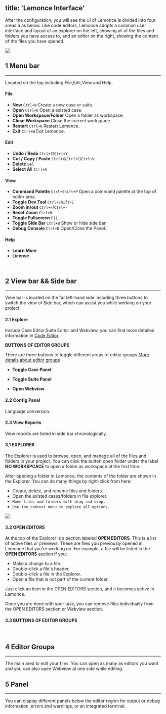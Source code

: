 title: 'Lemonce Interface'
---

After the configuration, you will see the UI of Lemonce is divided into four areas a as below. Like code editors, Lemonce adopts a common user interface and layout of an explorer on the left, showing all of the files and folders you have access to, and an editor on the right, showing the content of the files you have opened.

<img class="large-images" src="/images/firstrun-02.png">
<br>

## 1 Menu bar
---

Located on the top including File,Edit,View and Help.

#### File

- **New** `Ctrl+N` Create a new case or suite.
- **Open** `Ctrl+O` Open a existed case.
- **Open Workspace/Folder** Open a folder as workspace.
- **Close Workspace**  Close the current workspace.
- **Restart** `Ctrl+R` Restart Lemonce.
- **Exit** `Ctrl+W` Exit Lemonce.

#### Edit

- **Undo / Redo** `Ctrl+Z`/`Ctrl+Y`
- **Cut / Copy / Paste** `Ctrl+X`/`Ctrl+C`/`Ctrl+V`
- **Delete** `Del`
- **Select All** `Ctrl+A`

#### View

- **Command Palette** `Ctrl+Shift+P` Open a command palette at the top of editor area.
- **Toggle Dev Tool** `Ctrl+Shift+I` 
- **Zoom in/out** `Ctrl+=`/`Ctrl+-`
- **Reset Zoom** `Ctrl+0`
- **Toggle Fullscreen** `F11`
- **Toggle Side Bar** `Ctrl+B` Show or hide side bar.
- **Debug Console** `Ctrl+D` Open/Close the Panel.

#### Help

- **Learn More** 
- **License**
<br>

## 2 View bar && Side bar
---
View bar is located on the far left-hand side including three buttons to switch the view of Side bar, which can assist you while working on your project.

#### 2.1 <i class="fa fa-code fa-2x"></i> **Explore**  

Include Case Editor,Suite Editor and Webview, you can find more detailed information in [Code Editor]().

**BUTTONS OF EDITOR GROUPS**

There are three buttons to toggle different areas of editor groups.[More details about editor groups](/docs/)

- <i class="fa fa-file-code-o fa-2x" style="color:green"></i> **Toggle Case Panel**

- <i class="fa fa-file-text-o fa-2x" style="color:green"></i> **Toggle Suite Panel**

- <i class="fa fa-globe fa-2x" style="color:green"></i> **Open Webview**

#### 2.2 <i class="fa fa-cog fa-2x"></i> **Config Panel** 

Language conversion.

#### 2.3 <i class="fa fa-bar-chart fa-2x"></i> **View Reports** 

View reports are listed in side bar chronologically.
<br>


#### 3.1 EXPLORER

The Explorer is used to browse, open, and manage all of the files and folders in your project. You can click the button <span class="button"> open folder</span> under the label **NO WORKSPCACE** to open a folder as workspace at the first time.

After opening a folder in Lemonce, the contents of the folder are shown in the Explorer. You can do many things by right-click from here:

- Create, delete, and rename files and folders.
- Open the existed cases/folders in file explorer.
- `Move files and folders with drag and drop.`
- `Use the context menu to explore all options.`

<img class="large-images" src="/">
<br>

#### 3.2 OPEN EDITORS

At the top of the Explorer is a section labeled **OPEN EDITORS**. This is a list of active files or previews. These are files you previously opened in Lemonce that you're working on. For example, a file will be listed in the **OPEN EDITORS** section if you:

- Make a change to a file.
- Double-click a file's header.
- Double-click a file in the Explorer.
- Open a file that is not part of the current folder.

Just click an item in the OPEN EDITORS section, and it becomes active in Lemonce.

Once you are done with your task, you can remove files individually from the OPEN EDITORS section or Webview section.
<br>

#### 3.3 BUTTONS OF EDITOR GROUPS



<br>

## 4 Editor Groups
---
The main area to edit your files. You can open as many as editors you want and you can also open Webview at one side while editing.
<br>

## 5 Panel
---
You can display different panels below the editor region for output or debug information, errors and warnings, or an integrated terminal.